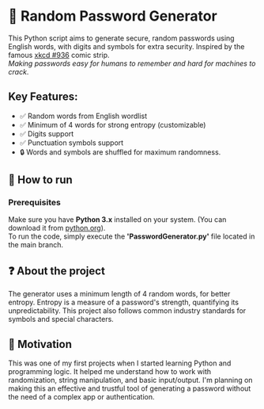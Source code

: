 # 🔐 Random Password Generator

This Python script aims to generate secure, random passwords using English words, with digits and symbols for extra security. Inspired by the famous [xkcd #936](https://xkcd.com/936/) comic strip.<br>
*Making passwords easy for humans to remember and hard for machines to crack*.

## Key Features:
- ✅ Random words from English wordlist
- ✅ Minimum of 4 words for strong entropy (customizable)
- ✅ Digits support
- ✅ Punctuation symbols support
- 🔒 Words and symbols are shuffled for maximum randomness.

## 🚀 How to run

### Prerequisites
Make sure you have **Python 3.x** installed on your system. (You can download it from [python.org](https://www.python.org/downloads/)).<br>
To run the code, simply execute the **'PasswordGenerator.py'** file located in the main branch.

## ❓ About the project
The generator uses a minimum length of 4 random words, for better entropy. Entropy is a measure of a password's strength, quantifying its unpredictability. This project also follows common industry standards for symbols and special characters.

## 🧠 Motivation
This was one of my first projects when I started learning Python and programming logic. It helped me understand how to work with randomization, string manipulation, and basic input/output. I'm planning on making this an effective and trustful tool of generating a password without the need of a complex app or authentication.
